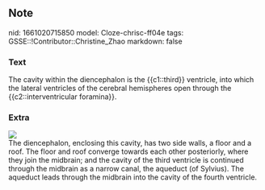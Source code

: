 ## Note
nid: 1661020715850
model: Cloze-chrisc-ff04e
tags: GSSE::!Contributor::Christine_Zhao
markdown: false

### Text
<div>
  <div>
    <div>
      <div>
        The cavity within the diencephalon is the {{c1::third}}
        ventricle, into which the lateral ventricles of the
        cerebral hemispheres open through the
        {{c2::interventricular foramina}}.
      </div>
    </div>
  </div>
</div>

### Extra
<img src="Screen%20Shot%202021-09-13%20at%2011.36.59%20am.png">
<div>
  <div>
    <div>
      <div>
        <div>
          The diencephalon, enclosing this cavity, has two side
          walls, a floor and a roof. The floor and roof converge
          towards each other posteriorly, where they join the
          midbrain; and the cavity of the third ventricle is
          continued through the midbrain as a narrow canal, the
          aqueduct (of Sylvius). The aqueduct leads through the
          midbrain into the cavity of the fourth ventricle.
        </div>
      </div>
    </div>
  </div>
</div>
